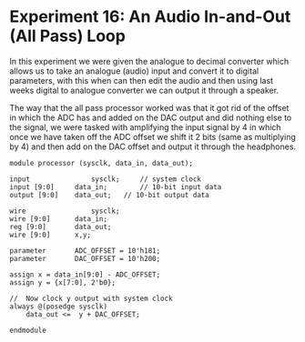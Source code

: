 # Experiment 16: An Audio In-and-Out (All Pass) Loop

In this experiment we were given the analogue to decimal converter which allows us to take an analogue (audio) input and convert it to digital parameters, with this when can then edit the audio and then using last weeks digital to analogue converter we can output it through a speaker.

The way that the all pass processor worked was that it got rid of the offset in which the ADC has and added on the DAC output and did nothing else to the signal, we were tasked with amplifying the input signal by 4 in which once we have taken off the ADC offset we shift it 2 bits (same as multiplying by 4) and then add on the DAC offset and output it through the headphones.

    module processor (sysclk, data_in, data_out);

	input				sysclk;		// system clock
	input [9:0]		data_in;		// 10-bit input data
	output [9:0] 	data_out;	// 10-bit output data

	wire				sysclk;
	wire [9:0]		data_in;
	reg [9:0] 		data_out;
	wire [9:0]		x,y;

	parameter 		ADC_OFFSET = 10'h181;
	parameter 		DAC_OFFSET = 10'h200;

	assign x = data_in[9:0] - ADC_OFFSET;		
	assign y = {x[7:0], 2'b0};
	
	//  Now clock y output with system clock
	always @(posedge sysclk)
		data_out <=  y + DAC_OFFSET;
		
    endmodule
